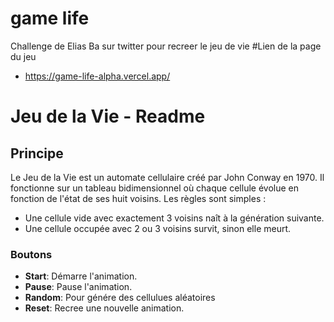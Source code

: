 # game life 
 Challenge de Elias Ba sur twitter pour recreer le jeu de vie
 #Lien de la page du jeu
 - https://game-life-alpha.vercel.app/

# Jeu de la Vie - Readme

## Principe
Le Jeu de la Vie est un automate cellulaire créé par John Conway en 1970. Il fonctionne sur un tableau bidimensionnel où chaque cellule évolue en fonction de l'état de ses huit voisins. Les règles sont simples :
* Une cellule vide avec exactement 3 voisins naît à la génération suivante.
* Une cellule occupée avec 2 ou 3 voisins survit, sinon elle meurt.


### Boutons
- **Start**: Démarre l'animation.
- **Pause**: Pause l'animation.
- **Random**: Pour génére des cellulues aléatoires
- **Reset**: Recree une nouvelle animation.
